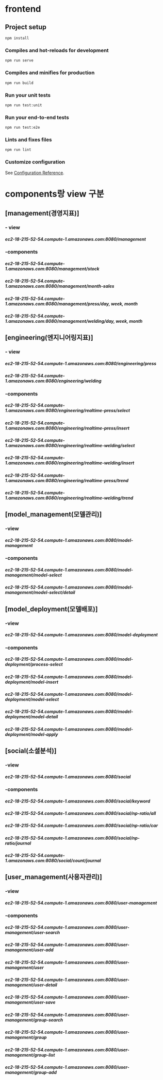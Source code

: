 # frontend

## Project setup
```
npm install
```

### Compiles and hot-reloads for development
```
npm run serve
```

### Compiles and minifies for production
```
npm run build
```

### Run your unit tests
```
npm run test:unit
```

### Run your end-to-end tests
```
npm run test:e2e
```

### Lints and fixes files
```
npm run lint
```

### Customize configuration
See [Configuration Reference](https://cli.vuejs.org/config/).


# components랑 view 구분
## [management(경영지표)]
### - view
#####  ec2-18-215-52-54.compute-1.amazonaws.com:8080/management
### -components
#####  ec2-18-215-52-54.compute-1.amazonaws.com:8080/management/stock
#####  ec2-18-215-52-54.compute-1.amazonaws.com:8080/management/month-sales
#####  ec2-18-215-52-54.compute-1.amazonaws.com:8080/management/press/day, week, month
#####  ec2-18-215-52-54.compute-1.amazonaws.com:8080/management/welding/day, week, month
## [engineering(엔지니어링지표)]
### - view
##### ec2-18-215-52-54.compute-1.amazonaws.com:8080/engineering/press
##### ec2-18-215-52-54.compute-1.amazonaws.com:8080/engineering/welding
### -components
#####  ec2-18-215-52-54.compute-1.amazonaws.com:8080/engineering/realtime-press/select
#####  ec2-18-215-52-54.compute-1.amazonaws.com:8080/engineering/realtime-press/insert
#####  ec2-18-215-52-54.compute-1.amazonaws.com:8080/engineering/realtime-welding/select
#####  ec2-18-215-52-54.compute-1.amazonaws.com:8080/engineering/realtime-welding/insert
#####  ec2-18-215-52-54.compute-1.amazonaws.com:8080/engineering/realtime-press/trend
#####  ec2-18-215-52-54.compute-1.amazonaws.com:8080/engineering/realtime-welding/trend
## [model_management(모델관리)]
### -view 
#####  ec2-18-215-52-54.compute-1.amazonaws.com:8080/model-management
### -components
#####  ec2-18-215-52-54.compute-1.amazonaws.com:8080/model-management/model-select
#####  ec2-18-215-52-54.compute-1.amazonaws.com:8080/model-management/model-select/detail
## [model_deployment(모델배포)]
### -view
#####  ec2-18-215-52-54.compute-1.amazonaws.com:8080/model-deployment
### -components
#####  ec2-18-215-52-54.compute-1.amazonaws.com:8080/model-deployment/process-select
#####  ec2-18-215-52-54.compute-1.amazonaws.com:8080/model-deployment/model-insert
#####  ec2-18-215-52-54.compute-1.amazonaws.com:8080/model-deployment/model-select
#####  ec2-18-215-52-54.compute-1.amazonaws.com:8080/model-deployment/model-detail
#####  ec2-18-215-52-54.compute-1.amazonaws.com:8080/model-deployment/model-apply
## [social(소셜분석)]
### -view
#####  ec2-18-215-52-54.compute-1.amazonaws.com:8080/social
### -components
#####  ec2-18-215-52-54.compute-1.amazonaws.com:8080/social/keyword
#####  ec2-18-215-52-54.compute-1.amazonaws.com:8080/social/np-ratio/all
#####  ec2-18-215-52-54.compute-1.amazonaws.com:8080/social/np-ratio/car
#####  ec2-18-215-52-54.compute-1.amazonaws.com:8080/social/np-ratio/journal
#####  ec2-18-215-52-54.compute-1.amazonaws.com:8080/social/count/journal
## [user_management(사용자관리)]
### -view
#####  ec2-18-215-52-54.compute-1.amazonaws.com:8080/user-management
### -components
#####  ec2-18-215-52-54.compute-1.amazonaws.com:8080/user-management/user-search
#####  ec2-18-215-52-54.compute-1.amazonaws.com:8080/user-management/user-add
#####  ec2-18-215-52-54.compute-1.amazonaws.com:8080/user-management/user
#####  ec2-18-215-52-54.compute-1.amazonaws.com:8080/user-management/user-detail
#####  ec2-18-215-52-54.compute-1.amazonaws.com:8080/user-management/user-save
#####  ec2-18-215-52-54.compute-1.amazonaws.com:8080/user-management/group-search
#####  ec2-18-215-52-54.compute-1.amazonaws.com:8080/user-management/group
#####  ec2-18-215-52-54.compute-1.amazonaws.com:8080/user-management/group-list
#####  ec2-18-215-52-54.compute-1.amazonaws.com:8080/user-management/group-add
